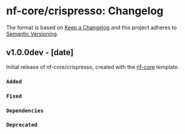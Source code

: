 # nf-core/crispresso: Changelog

The format is based on [Keep a Changelog](https://keepachangelog.com/en/1.0.0/)
and this project adheres to [Semantic Versioning](https://semver.org/spec/v2.0.0.html).

## v1.0.0dev - [date]

Initial release of nf-core/crispresso, created with the [nf-core](https://nf-co.re/) template.

### `Added`

### `Fixed`

### `Dependencies`

### `Deprecated`
